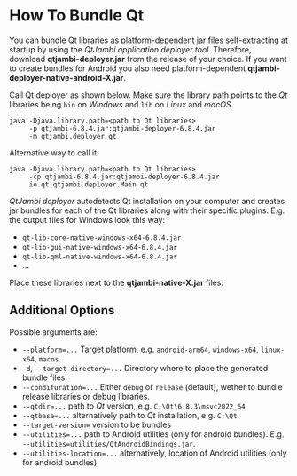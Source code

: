 # How To Bundle Qt

You can bundle Qt libraries as platform-dependent jar files self-extracting at startup by using the *QtJambi application deployer tool*.
Therefore, download **qtjambi-deployer.jar** from the release of your choice.
If you want to create bundles for Android you also need platform-dependent **qtjambi-deployer-native-android-X.jar**.

Call Qt deployer as shown below. Make sure the library path points
to the *Qt* libraries being `bin` on *Windows* and `lib`
on *Linux* and *macOS*.

``` shell
java -Djava.library.path=<path to Qt libraries>
     -p qtjambi-6.8.4.jar:qtjambi-deployer-6.8.4.jar
     -m qtjambi.deployer qt
```

Alternative way to call it:

``` shell
java -Djava.library.path=<path to Qt libraries>
     -cp qtjambi-6.8.4.jar:qtjambi-deployer-6.8.4.jar
     io.qt.qtjambi.deployer.Main qt
```

*QtJambi deployer* autodetects Qt installation on your computer and creates jar bundles for each of the Qt libraries along with their specific plugins.
E.g. the output files for Windows look this way:

- `qt-lib-core-native-windows-x64-6.8.4.jar`
- `qt-lib-gui-native-windows-x64-6.8.4.jar`
- `qt-lib-qml-native-windows-x64-6.8.4.jar`
- ...

Place these libraries next to the **qtjambi-native-X.jar** files.

## Additional Options

Possible arguments are:

  - `--platform=...` Target platform, e.g. `android-arm64`, `windows-x64`, `linux-x64`, `macos`. 
  - `-d`, `--target-directory=...` Directory where to place the generated bundle files
  - `--condifuration=...` Either `debug` or `release` (default), wether to bundle release libraries or debug libraries.
  - `--qtdir=...` path to *Qt* version, e.g. `C:\Qt\6.8.3\msvc2022_64`
  - `--qtbase=...` alternatively path to *Qt* installation, e.g. `C:\Qt`.
  - `--target-version=` version to be bundles
  - `--utilities=...` path to Android utilities (only for android bundles). E.g. `--utilities=utilities/QtAndroidBindings.jar`.
  - `--utilities-location=...` alternatively, location of Android utilities (only for android bundles)
